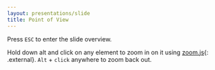 ```yaml
---
layout: presentations/slide
title: Point of View
---
```


Press `ESC` to enter the slide overview.

Hold down alt and click on any element to zoom in on it using [zoom.js](http://lab.hakim.se/zoom-js){: .external}. `Alt` + `click` anywhere to zoom back out.